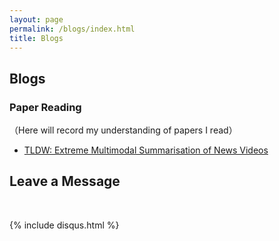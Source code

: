 ```yaml
---
layout: page
permalink: /blogs/index.html
title: Blogs
---
```


## Blogs

### Paper Reading
（Here will record my understanding of papers I read）

- [TLDW: Extreme Multimodal Summarisation of News Videos](https://sichengleoliu.github.io/blogs/TLDW)






## Leave a Message

<br>

{% include disqus.html %} 

<br>
